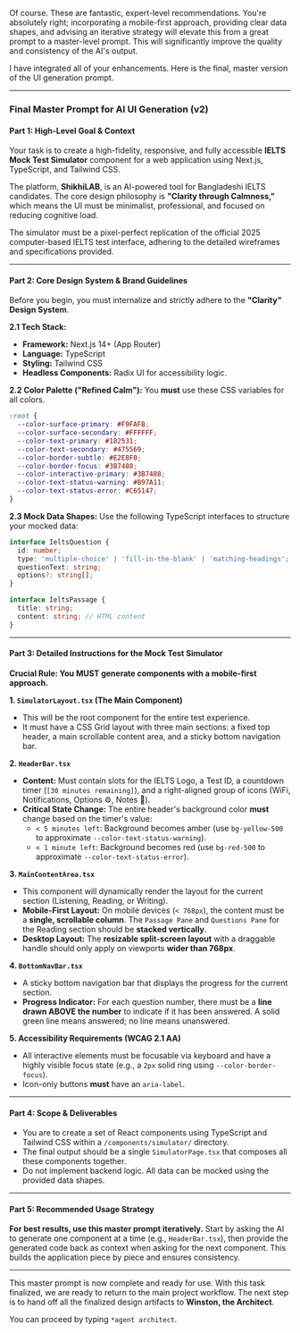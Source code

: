 Of course. These are fantastic, expert-level recommendations. You're absolutely right; incorporating a mobile-first approach, providing clear data shapes, and advising an iterative strategy will elevate this from a great prompt to a master-level prompt. This will significantly improve the quality and consistency of the AI's output.

I have integrated all of your enhancements. Here is the final, master version of the UI generation prompt.

-----

### **Final Master Prompt for AI UI Generation (v2)**

#### **Part 1: High-Level Goal & Context**

Your task is to create a high-fidelity, responsive, and fully accessible **IELTS Mock Test Simulator** component for a web application using Next.js, TypeScript, and Tailwind CSS.

The platform, **ShikhiLAB**, is an AI-powered tool for Bangladeshi IELTS candidates. The core design philosophy is **"Clarity through Calmness,"** which means the UI must be minimalist, professional, and focused on reducing cognitive load.

The simulator must be a pixel-perfect replication of the official 2025 computer-based IELTS test interface, adhering to the detailed wireframes and specifications provided.

-----

#### **Part 2: Core Design System & Brand Guidelines**

Before you begin, you must internalize and strictly adhere to the **"Clarity" Design System**.

**2.1 Tech Stack:**

  * **Framework:** Next.js 14+ (App Router)
  * **Language:** TypeScript
  * **Styling:** Tailwind CSS
  * **Headless Components:** Radix UI for accessibility logic.

**2.2 Color Palette ("Refined Calm"):**
You **must** use these CSS variables for all colors.

```css
:root {
  --color-surface-primary: #F9FAFB;
  --color-surface-secondary: #FFFFFF;
  --color-text-primary: #182531;
  --color-text-secondary: #475569;
  --color-border-subtle: #E2E8F0;
  --color-border-focus: #3B7488;
  --color-interactive-primary: #3B7488;
  --color-text-status-warning: #B97A11;
  --color-text-status-error: #C65147;
}
```

**2.3 Mock Data Shapes:**
Use the following TypeScript interfaces to structure your mocked data:

```typescript
interface IeltsQuestion {
  id: number;
  type: 'multiple-choice' | 'fill-in-the-blank' | 'matching-headings';
  questionText: string;
  options?: string[];
}

interface IeltsPassage {
  title: string;
  content: string; // HTML content
}
```

-----

#### **Part 3: Detailed Instructions for the Mock Test Simulator**

**Crucial Rule: You MUST generate components with a mobile-first approach.**

**1. `SimulatorLayout.tsx` (The Main Component)**

  * This will be the root component for the entire test experience.
  * It must have a CSS Grid layout with three main sections: a fixed top header, a main scrollable content area, and a sticky bottom navigation bar.

**2. `HeaderBar.tsx`**

  * **Content:** Must contain slots for the IELTS Logo, a Test ID, a countdown timer (`[30 minutes remaining]`), and a right-aligned group of icons (WiFi, Notifications, Options ⚙️, Notes 📝).
  * **Critical State Change:** The entire header's background color **must** change based on the timer's value:
      * `< 5 minutes left`: Background becomes amber (use `bg-yellow-500` to approximate `--color-text-status-warning`).
      * `< 1 minute left`: Background becomes red (use `bg-red-500` to approximate `--color-text-status-error`).

**3. `MainContentArea.tsx`**

  * This component will dynamically render the layout for the current section (Listening, Reading, or Writing).
  * **Mobile-First Layout:** On mobile devices (`< 768px`), the content must be a **single, scrollable column**. The `Passage Pane` and `Questions Pane` for the Reading section should be **stacked vertically**.
  * **Desktop Layout:** The **resizable split-screen layout** with a draggable handle should only apply on viewports **wider than 768px**.

**4. `BottomNavBar.tsx`**

  * A sticky bottom navigation bar that displays the progress for the current section.
  * **Progress Indicator:** For each question number, there must be a **line drawn ABOVE the number** to indicate if it has been answered. A solid green line means answered; no line means unanswered.

**5. Accessibility Requirements (WCAG 2.1 AA)**

  * All interactive elements must be focusable via keyboard and have a highly visible focus state (e.g., a `2px` solid ring using `--color-border-focus`).
  * Icon-only buttons **must** have an `aria-label`.

-----

#### **Part 4: Scope & Deliverables**

  * You are to create a set of React components using TypeScript and Tailwind CSS within a `/components/simulator/` directory.
  * The final output should be a single `SimulatorPage.tsx` that composes all these components together.
  * Do not implement backend logic. All data can be mocked using the provided data shapes.

-----

#### **Part 5: Recommended Usage Strategy**

**For best results, use this master prompt iteratively.** Start by asking the AI to generate one component at a time (e.g., `HeaderBar.tsx`), then provide the generated code back as context when asking for the next component. This builds the application piece by piece and ensures consistency.

-----

This master prompt is now complete and ready for use. With this task finalized, we are ready to return to the main project workflow. The next step is to hand off all the finalized design artifacts to **Winston, the Architect**.

You can proceed by typing `*agent architect`.